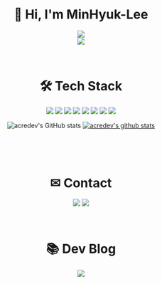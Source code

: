 <div align=center>
  <h1>👋 Hi, I'm MinHyuk-Lee</h1>
  <img src="https://capsule-render.vercel.app/api?type=waving&color=auto&height=300&section=header&text=@acredev%20GitHub&fontSize=90"/><br>
  <a href="https://hits.seeyoufarm.com"><img src="https://hits.seeyoufarm.com/api/count/incr/badge.svg?url=https%3A%2F%2Fgithub.com%2Facredev&count_bg=%2379C83D&title_bg=%23555555&icon=github.svg&icon_color=%23E7E7E7&title=hits&edge_flat=true"/></a>
  
  <br>
  <br>
  <br>
  <h1>🛠 Tech Stack</h1>
  <img src="https://img.shields.io/badge/C-A8B9CC?style=for-the-badge&logo=C&logoColor=white"/></a>
  <img src="https://img.shields.io/badge/C Sharp-239120?style=for-the-badge&logo=CSharp&logoColor=white"/></a>
  <img src="https://img.shields.io/badge/Java-007396?style=for-the-badge&logo=java&logoColor=white"/></a>
  <img src="https://img.shields.io/badge/HTML-E34F26?style=for-the-badge&logo=HTML5&logoColor=white"/></a>
  <img src="https://img.shields.io/badge/MySQL-4479A1?style=for-the-badge&logo=MySQL&logoColor=white"/></a>
  <img src="https://img.shields.io/badge/Unity-FFFFFF?style=for-the-badge&logo=Unity&logoColor=black"/></a>
  <img src="https://img.shields.io/badge/Android-3DDC84?style=for-the-badge&logo=Android&logoColor=black"/></a>
  <img src="https://img.shields.io/badge/PhotoShop-31A8FF?style=for-the-badge&logo=AdobePhotoshop&logoColor=white"/></a>

  ![acredev's GitHub stats](https://github-readme-stats.vercel.app/api?username=acredev&show_icons=true&theme=apprentice)  [![acredev's github stats](https://github-readme-stats.vercel.app/api/top-langs/?username=acredev&show_icons=true&theme=darcula&hide_border=true&title_color=white&icon_color=004386&layout=compact)](https://github.com/acredev)

  <br>
  <br>
  <br>
  <h1>✉ Contact</h1>
  <img src="https://img.shields.io/badge/minhyuk6302@gmail.com-EA4335?style=for-the-badge&logo=Gmail&logoColor=white"/></a>
  <img src="https://img.shields.io/badge/@daliyminhyuk-E4405F?style=for-the-badge&logo=Instagram&logoColor=white"/></a>
  
  <br>
  <br>
  <br>
  <h1>📚 Dev Blog</h1>
  <a href="https://acredev.tistory.com/"><img src="https://img.shields.io/badge/acredev Log.-000000?style=for-the-badge&logo=Tistory&logoColor=white"/></a>
</div>

